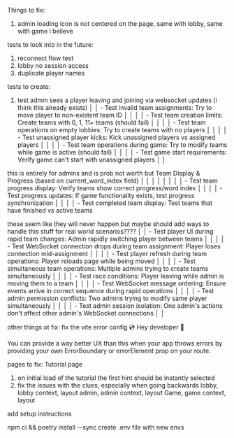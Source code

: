 Things to fix:

1. admin loading icon is not centered on the page, same with lobby, same with game i believe

tests to look into in the future:

1. reconnect flow test
2. lobby no session access
3. duplicate player names

tests to create:

1. test admin sees a player leaving and joining via websocket updates (i think this already exists)
│ │ - Test invalid team assignments: Try to move player to non-existent team ID                                                                                                                                                                                        │ │
│ │ - Test team creation limits: Create teams with 0, 1, 11+ teams (should fail)                                                                                                                                                                                       │ │
│ │ - Test team operations on empty lobbies: Try to create teams with no players                                                                                                                                                                                       │ │
│ │ - Test unassigned player kicks: Kick unassigned players vs assigned players                                                                                                                                                                                        │ │
│ │ - Test team operations during game: Try to modify teams while game is active (should fail)                                                                                                                                                                         │ │
│ │ - Test game start requirements: Verify game can't start with unassigned players                                                                                                                                                                                    │ │

this is entirely for admins and is prob not worth but Team Display & Progress (based on current_word_index field)                                                                                                                                                                                                     │ │
│ │                                                                                                                                                                                                                                                                    │ │
│ │ - Test team progress display: Verify teams show correct progress/word index                                                                                                                                                                                        │ │
│ │ - Test progress updates: If game functionality exists, test progress synchronization                                                                                                                                                                               │ │
│ │ - Test completed team display: Test teams that have finished vs active teams

these seem like they will never happen but maybe should add ways to handle this stuff for real world scenarios????
│ │ - Test player UI during rapid team changes: Admin rapidly switching player between teams                                                                                                                                                                           │ │
│ │ - Test WebSocket connection drops during team assignment: Player loses connection mid-assignment                                                                                                                                                                   │ │
│ │ - Test player refresh during team operations: Player reloads page while being moved                                                                                                                                                                                │ │
│ │ - Test simultaneous team operations: Multiple admins trying to create teams simultaneously                                                                                                                                                                         │ │
│ │ - Test race conditions: Player leaving while admin is moving them to a team                                                                                                                                                                                        │ │
│ │ - Test WebSocket message ordering: Ensure events arrive in correct sequence during rapid operations                                                                                                                                                                │ │
│ │ - Test admin permission conflicts: Two admins trying to modify same player simultaneously                                                                                                                                                                          │ │
│ │ - Test admin session isolation: One admin's actions don't affect other admin's WebSocket connections                                                                                                                                                               │ │


other things ot fix:
fix the vite error config
💿 Hey developer 👋

You can provide a way better UX than this when your app throws errors by providing your own ErrorBoundary or errorElement prop on your route.


pages to fix:
Tutorial page
1. on initial load of the tutorial the first hint should be instantly selected
2. fix the issues with the clues, especially when going backwards
lobby, lobby context, layout
admin, admin context, layout
Game, game context, layout

add setup instructions

npm ci && poetry install --sync
create .env file with new envs